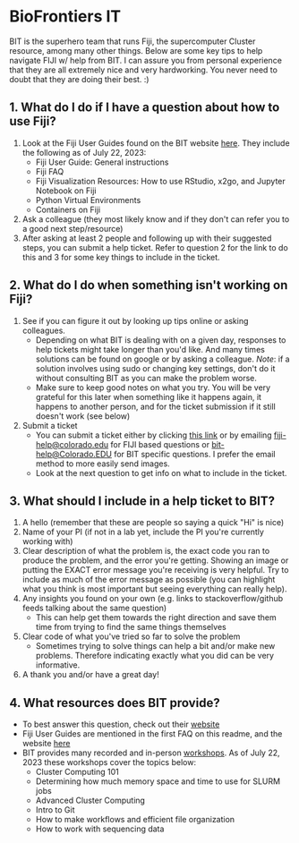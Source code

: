 # BioFrontiers IT

BIT is the superhero team that runs Fiji, the supercomputer Cluster resource, among many other things. Below are some key tips to help navigate FIJI w/ help from BIT. I can assure you from personal experience that they are all extremely nice and very hardworking. You never need to doubt that they are doing their best. :) 

## 1. What do I do if I have a question about how to use Fiji?
1. Look at the Fiji User Guides found on the BIT website [here](https://bit.colorado.edu/biofrontiers-computing/fiji/). They include the following as of July 22, 2023:
	- Fiji User Guide: General instructions
 	- Fiji FAQ
	- Fiji Visualization Resources: How to use RStudio, x2go, and Jupyter Notebook on Fiji
	- Python Virtual Environments
	- Containers on Fiji
2. Ask a colleague (they most likely know and if they don't can refer you to a good next step/resource)
3. After asking at least 2 people and following up with their suggested steps, you can submit a help ticket. Refer to question 2 for the link to do this and 3 for some key things to include in the ticket.

## 2. What do I do when something isn't working on Fiji?
1. See if you can figure it out by looking up tips online or asking colleagues.
	- Depending on what BIT is dealing with on a given day, responses to help tickets might take longer than you'd like. And many times solutions can be found on google or by asking a colleague. *Note*: if a solution involves using sudo or changing key settings, don't do it without consulting BIT as you can make the problem worse.
	- Make sure to keep good notes on what you try. You will be very grateful for this later when something like it happens again, it happens to another person, and for the ticket submission if it still doesn't work (see below)
2. Submit a ticket
	- You can submit a ticket either by clicking [this link](https://bit.colorado.edu/contact/#submit-a-ticket) or by emailing fiji-help@colorado.edu for FIJI based questions or bit-help@Colorado.EDU for BIT specific questions. I prefer the email method to more easily send images. 
	- Look at the next question to get info on what to include in the ticket.

## 3. What should I include in a help ticket to BIT?
1. A hello (remember that these are people so saying a quick "Hi" is nice)
2. Name of your PI (if not in a lab yet, include the PI you're currently working with)
3. Clear description of what the problem is, the exact code you ran to produce the problem, and the error you're getting. Showing an image or putting the EXACT error message you're receiving is very helpful. Try to include as much of the error message as possible (you can highlight what you think is most important but seeing everything can really help).
4. Any insights you found on your own (e.g. links to stackoverflow/github feeds talking about the same question)
   	- This can help get them towards the right direction and save them time from trying to find the same things themselves
5. Clear code of what you've tried so far to solve the problem
	- Sometimes trying to solve things can help a bit and/or make new problems. Therefore indicating exactly what you did can be very informative.
6. A thank you and/or have a great day!

## 4. What resources does BIT provide?
- To best answer this question, check out their [website](https://bit.colorado.edu/)
- Fiji User Guides are mentioned in the first FAQ on this readme, and the website [here](https://bit.colorado.edu/biofrontiers-computing/fiji/)
- BIT provides many recorded and in-person [workshops](https://bit.colorado.edu/biofrontiers-computing/workshops/). As of July 22, 2023 these workshops cover the topics below:
	- Cluster Computing 101
	- Determining how much memory space and time to use for SLURM jobs
	- Advanced Cluster Computing
	- Intro to Git
	- How to make workflows and efficient file organization
	- How to work with sequencing data
